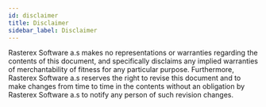 ```yaml
---
id: disclaimer
title: Disclaimer
sidebar_label: Disclaimer
---
```


Rasterex Software a.s makes no representations or warranties regarding the contents of this document, and specifically disclaims any implied warranties of merchantability of fitness for any particular purpose. Furthermore, Rasterex Software a.s reserves the right to revise this document and to make changes from time to time in the contents without an obligation by Rasterex Software a.s to notify any person of such revision changes.
